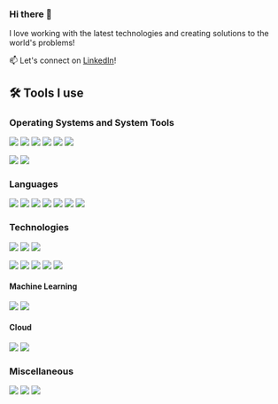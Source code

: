### Hi there 👋

I love working with the latest technologies and creating solutions to the world's problems!

📫 Let's connect on [LinkedIn](https://www.linkedin.com/in/justin-m-chung/)!

## 🛠 Tools I use

### Operating Systems and System Tools

[![](https://img.shields.io/badge/OS-Arch%20Linux-4492d1?labelColor=111111&style=flat&logo=arch-linux&logoColor=white)](https://archlinux.org/)
[![](https://img.shields.io/badge/OS-Fedora-65a1da?labelColor=111111&style=flat&logo=fedora&logoColor=white)](https://getfedora.org/)
[![](https://img.shields.io/badge/Server_OS-Debian-A81D33?labelColor=111111&style=flat&logo=debian&logoColor=white)](https://www.debian.org/)
[![](https://img.shields.io/badge/Server_OS-Rocky%20Linux-43b47c?labelColor=111111&style=flat&logo=rocky-linux&logoColor=white)](https://alpinelinux.org/)
[![](https://img.shields.io/badge/Editor-VS_Code-0078D4?labelColor=111111&style=flat&logo=visual-studio-code&logoColor=white)](https://code.visualstudio.com/)
[![](https://img.shields.io/badge/Editor-Neovim-57A143?labelColor=111111&style=flat&logo=neovim&logoColor=white)](https://github.com/neovim/neovim)

[![](https://img.shields.io/badge/Emulator-Alacritty-F46D01?labelColor=111111&style=flat&logo=windowsterminal&logoColor=white)](https://alacritty.org/)
[![](https://img.shields.io/badge/Terminal-ZSH-4EAA25?labelColor=111111&style=flat&logo=gnu-bash&logoColor=white)](https://github.com/zsh-users/zsh)

### Languages

![](https://img.shields.io/badge/Python-FFD43B?style=flat&logo=python&logoColor=blue)
![](https://img.shields.io/badge/JavaScript-F7DF1E?style=flat&logo=javascript&logoColor=white)
![](https://img.shields.io/badge/TypeScript-007ACC?style=flat&logo=typescript&logoColor=white)
![](https://img.shields.io/badge/Java-007396?style=flat&logo=java&logoColor=white)
![](https://img.shields.io/badge/C++-00599C?style=flat&logo=c%2B%2B&logoColor=white)
![](https://img.shields.io/badge/Go-00ADD8?style=flat&logo=go&logoColor=white)
![](https://img.shields.io/badge/Markdown-000000?style=flat&logo=markdown&logoColor=white)

### Technologies

![](https://img.shields.io/badge/Docker-46a2f1?style=flat&logo=docker&logoColor=white)
![](https://img.shields.io/badge/Kubernetes-326CE5?style=flat&logo=kubernetes&logoColor=white)
![](https://img.shields.io/badge/OpenShift-EE0000?style=flat&logo=redhatopenshift&logoColor=white)

![](https://img.shields.io/badge/Angular-DD0031?style=flat&logo=angular&logoColor=white)
![](https://img.shields.io/badge/React-20232A?style=flat&logo=react&logoColor=61DAFB)
![](https://img.shields.io/badge/Next.js-000000?style=flat&logo=nextdotjs&logoColor=white)
![](https://img.shields.io/badge/ESLint-4B32C3?style=flat&logo=eslint&logoColor=white)
![](https://img.shields.io/badge/Ansible-000000?style=flat&logo=ansible&logoColor=white)

#### Machine Learning

![](https://img.shields.io/badge/PyTorch-EE4C2C?style=flat&logo=pytorch&logoColor=white)
![](https://img.shields.io/badge/Jupyter-F37626?style=flat&logo=jupyter&logoColor=white)

#### Cloud

![](https://img.shields.io/badge/Amazon%20AWS-FF9900?style=flat&logo=amazonaws&logoColor=white)
![](https://img.shields.io/badge/Netlify-00C7B7?style=flat&logo=netlify&logoColor=white)

### Miscellaneous

[![](https://img.shields.io/badge/Messaging-Discord-7289da?labelColor=111111&style=flat&logo=discord&logoColor=white)](https://discord.com)
[![](https://img.shields.io/badge/Messaging-Matrix-000000?labelColor=111111&style=flat&logo=matrix&logoColor=white)](https://matrix.com)
[![](https://img.shields.io/badge/Messaging-Signal-2592E9?labelColor=111111&style=flat&logo=signal&logoColor=white)](https://www.signal.org/)
